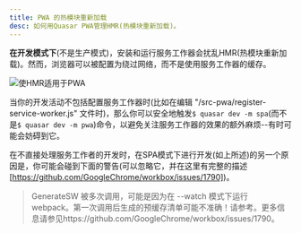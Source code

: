 ```yaml
---
title: PWA 的热模块重新加载
desc: 如何用Quasar PWA管理HMR(热模块重新加载)。
---
```


**在开发模式下**(不是生产模式)，安装和运行服务工作器会扰乱HMR(热模块重新加载)。然而，浏览器可以被配置为绕过网络，而不是使用服务工作器的缓存。

![使HMR适用于PWA](https://cdn.quasar.dev/img/pwa-hmr.png)

当你的开发活动不包括配置服务工作器时(比如在编辑 "/src-pwa/register-service-worker.js" 文件时)，那么你可以安全地触发`$ quasar dev -m spa`(而不是`$ quasar dev -m pwa`)命令，以避免关注服务工作器的效果的额外麻烦--有时可能会妨碍到它。

在不直接处理服务工作者的开发时，在SPA模式下进行开发(如上所述)的另一个原因是，你可能会碰到下面的警告(可以忽略它，并在这里有完整的描述[https://github.com/GoogleChrome/workbox/issues/1790])。

> GenerateSW 被多次调用，可能是因为在 --watch 模式下运行 webpack。第一次调用后生成的预缓存清单可能不准确！请参考。更多信息请参见https://github.com/GoogleChrome/workbox/issues/1790。
